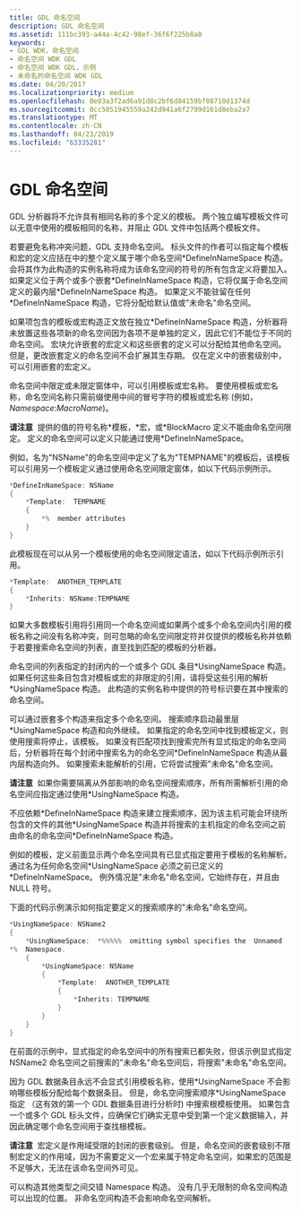 ```yaml
---
title: GDL 命名空间
description: GDL 命名空间
ms.assetid: 111bc393-a44a-4c42-98ef-36f6f225b8a0
keywords:
- GDL WDK，命名空间
- 命名空间 WDK GDL
- 命名空间 WDK GDL，示例
- 未命名的命名空间 WDK GDL
ms.date: 04/20/2017
ms.localizationpriority: medium
ms.openlocfilehash: 0e03a3f2ad6a91d8c2bf6d84159bf08710d1374d
ms.sourcegitcommit: 0cc5051945559a242d941a6f2799d161d8eba2a7
ms.translationtype: MT
ms.contentlocale: zh-CN
ms.lasthandoff: 04/23/2019
ms.locfileid: "63335281"
---
```

# <a name="gdl-namespaces"></a>GDL 命名空间


GDL 分析器将不允许具有相同名称的多个定义的模板。 两个独立编写模板文件可以无意中使用的模板相同的名称，并阻止 GDL 文件中包括两个模板文件。

若要避免名称冲突问题，GDL 支持命名空间。 标头文件的作者可以指定每个模板和宏的定义应括在中的整个定义属于哪个命名空间\*DefineInNameSpace 构造。 会将其作为此构造的实例名称将成为该命名空间的符号的所有包含定义将要加入。 如果定义位于两个或多个嵌套\*DefineInNameSpace 构造，它将仅属于命名空间定义的最内层\*DefineInNameSpace 构造。 如果定义不能驻留在任何\*DefineInNameSpace 构造，它将分配给默认值或"未命名"命名空间。

如果项包含的模板或宏构造正文放在独立\*DefineInNameSpace 构造，分析器将未放置这些各项新的命名空间因为各项不是单独的定义，因此它们不能位于不同的命名空间。 宏块允许嵌套的宏定义和这些嵌套的定义可以分配给其他命名空间。 但是，更改嵌套定义的命名空间不会扩展其生存期。 仅在定义中的嵌套级别中，可以引用嵌套的宏定义。

命名空间中限定或未限定窗体中，可以引用模板或宏名称。 要使用模板或宏名称，命名空间名称只需前缀使用中间的冒号字符的模板或宏名称 (例如， *Namespace*:*MacroName*)。

**请注意**  提供的值的符号名称\*模板，\*宏，或\*BlockMacro 定义不能由命名空间限定。 定义的命名空间可以定义只能通过使用\*DefineInNameSpace。

 

例如，名为"NSName"的命名空间中定义了名为"TEMPNAME"的模板后，该模板可以引用另一个模板定义通过使用命名空间限定窗体，如以下代码示例所示。

```cpp
*DefineInNameSpace: NSName
{
    *Template:  TEMPNAME
    {
        *%  member attributes
    }
}
```

此模板现在可以从另一个模板使用的命名空间限定语法，如以下代码示例所示引用。

```cpp
*Template:  ANOTHER_TEMPLATE
{
    *Inherits: NSName:TEMPNAME
}
```

如果大多数模板引用将引用同一个命名空间或如果两个或多个命名空间内引用的模板名称之间没有名称冲突，则可忽略的命名空间限定符并仅提供的模板名称并依赖于若要搜索命名空间的列表，直至找到匹配的模板的分析器。

命名空间的列表指定的封闭内的一个或多个 GDL 条目\*UsingNameSpace 构造。 如果任何这些条目包含对模板或宏的非限定的引用，请将受这些引用的解析\*UsingNameSpace 构造。 此构造的实例名称中提供的符号标识要在其中搜索的命名空间。

可以通过嵌套多个构造来指定多个命名空间。 搜索顺序启动最里层\*UsingNameSpace 构造和向外继续。 如果指定的命名空间中找到模板定义，则使用搜索将停止，该模板。 如果没有匹配项找到搜索完所有显式指定的命名空间后，分析器将在每个封闭中搜索名为的命名空间\*DefineInNameSpace 构造从最内层构造向外。 如果搜索未能解析的引用，它将尝试搜索"未命名"命名空间。

**请注意**  如果你需要隔离从外部影响的命名空间搜索顺序，所有所需解析引用的命名空间应指定通过使用\*UsingNameSpace 构造。

 

不应依赖\*DefineInNameSpace 构造来建立搜索顺序，因为该主机可能会环绕所包含的文件的其他\*UsingNameSpace 构造并将搜索的主机指定的命名空间之前由命名的命名空间\*DefineInNameSpace 构造。

例如的模板，定义前面显示两个命名空间具有已显式指定要用于模板的名称解析。 通过名为任何命名空间\*UsingNameSpace 必须之前已定义的\*DefineInNameSpace。 例外情况是"未命名"命名空间，它始终存在，并且由 NULL 符号。

下面的代码示例演示如何指定要定义的搜索顺序的"未命名"命名空间。

```cpp
*UsingNameSpace: NSName2
{
    *UsingNameSpace:  *%%%%%  omitting symbol specifies the  Unnamed 
*%  Namespace.
    {
        *UsingNameSpace: NSName
        {
            *Template:  ANOTHER_TEMPLATE
            {
                *Inherits: TEMPNAME
            }
        }
    }
}
```

在前面的示例中，显式指定的命名空间中的所有搜索已都失败，但该示例显式指定 NSName2 命名空间之前搜索的"未命名"命名空间后，将搜索"未命名"命名空间。

因为 GDL 数据条目永远不会显式引用模板名称，使用\*UsingNameSpace 不会影响哪些模板分配给每个数据条目。 但是，命名空间搜索顺序\*UsingNameSpace 指定 （这有效的第一个 GDL 数据条目进行分析时) 中搜索根模板使用。 如果包含一个或多个 GDL 标头文件，应确保它们确实无意中受到第一个定义数据输入，并因此确定哪个命名空间用于查找根模板。

**请注意**  宏定义是作用域受限的封闭的嵌套级别。 但是，命名空间的嵌套级别不限制宏定义的作用域，因为不需要定义一个宏来属于特定命名空间，如果宏的范围是不足够大，无法在该命名空间外可见。

 

可以构造其他类型之间交错 Namespace 构造。 没有几乎无限制的命名空间构造可以出现的位置。 非命名空间构造不会影响命名空间解析。

 

 




